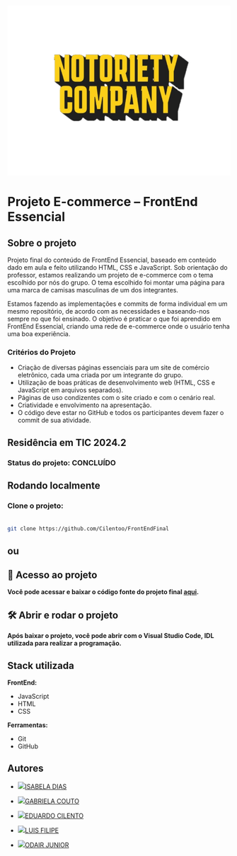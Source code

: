<p align="center">
  <img src="https://github.com/Cilentoo/FrontEndFinal/blob/main/imgs/logoPrincipal.png?raw=true"/> 
</p>

# Projeto E-commerce – FrontEnd Essencial  

## Sobre o projeto
Projeto final do conteúdo de FrontEnd Essencial, baseado em conteúdo dado em aula e feito utilizando HTML, CSS e JavaScript. Sob orientação do professor, estamos realizando um projeto de e-commerce com o tema escolhido por nós do grupo. O tema escolhido foi montar uma página para uma marca de camisas masculinas de um dos integrantes.

Estamos fazendo as implementações e commits de forma individual em um mesmo repositório, de acordo com as necessidades e baseando-nos sempre no que foi ensinado. O objetivo é praticar o que foi aprendido em FrontEnd Essencial, criando uma rede de e-commerce onde o usuário tenha uma boa experiência.

### Critérios do Projeto
- Criação de diversas páginas essenciais para um site de comércio eletrônico, cada uma criada por um integrante do grupo.
- Utilização de boas práticas de desenvolvimento web (HTML, CSS e JavaScript em arquivos separados).
- Páginas de uso condizentes com o site criado e com o cenário real.
- Criatividade e envolvimento na apresentação.
- O código deve estar no GitHub e todos os participantes devem fazer o commit de sua atividade.

## Residência em TIC 2024.2
### Status do projeto: **CONCLUÍDO**

## Rodando localmente

### Clone o projeto:

```bash

git clone https://github.com/Cilentoo/FrontEndFinal

```
## ou

## 📁 Acesso ao projeto

**Você pode acessar e baixar o código fonte do projeto final [aqui](https://github.com/Cilentoo/FrontEndFinal).**

## 🛠️ Abrir e rodar o projeto

**Após baixar o projeto, você pode abrir com o Visual Studio Code, IDL utilizada para realizar a programação.**

## Stack utilizada

**FrontEnd:** 
- JavaScript 
- HTML
- CSS

**Ferramentas:**
 - Git
 - GitHub


## Autores

- ![](https://imgur.com/GSYUvYy)[ISABELA DIAS](https://github.com/isabeladp)

- ![](https://imgur.com/bZAtJxE)[GABRIELA COUTO]( https://github.com/GabrielaCoutoD)

- ![](https://imgur.com/7A6DzaD)[EDUARDO CILENTO](https://github.com/Cilentoo)

- ![](https://imgur.com/ixv2t2R)[LUIS FILIPE]( https://github.com/elipekkkj)

- ![](https://imgur.com/CA8A4KG)[ODAIR JUNIOR](https://github.com/t/)

